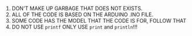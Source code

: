 1. DON'T MAKE UP GARBAGE THAT DOES NOT EXISTS.
2. ALL OF THE CODE IS BASED ON THE ARDUINO .INO FILE.
3. SOME CODE HAS THE MODEL THAT THE CODE IS FOR, FOLLOW THAT
4. DO NOT USE `printf` ONLY USE `print` and `println`!!!